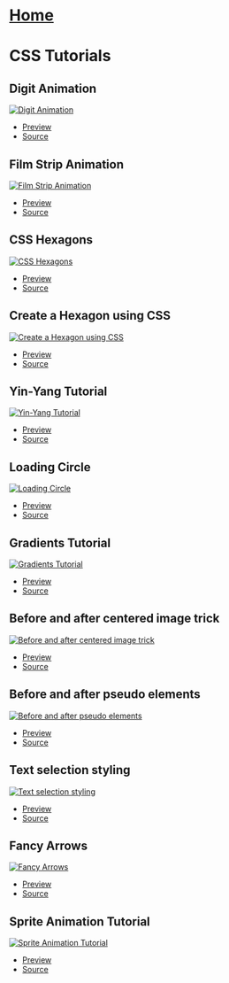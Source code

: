 # [Home](https://stephino.github.io)

# CSS Tutorials

## Digit Animation

[![Digit Animation](https://img.youtube.com/vi/iJ5fzD0tZrI/0.jpg)](https://youtu.be/iJ5fzD0tZrI)

   * [Preview](https://stephino.github.io/tutorials/iJ5fzD0tZrI/)
   * [Source](https://github.com/Stephino/stephino.github.io/tree/master/tutorials/iJ5fzD0tZrI)

## Film Strip Animation

[![Film Strip Animation](https://img.youtube.com/vi/rTe_xjlH1To/0.jpg)](https://youtu.be/rTe_xjlH1To)

   * [Preview](https://stephino.github.io/tutorials/rTe_xjlH1To/)
   * [Source](https://github.com/Stephino/stephino.github.io/tree/master/tutorials/rTe_xjlH1To)

## CSS Hexagons

[![CSS Hexagons](https://img.youtube.com/vi/1xklDcifvDg/0.jpg)](https://youtu.be/1xklDcifvDg)

   * [Preview](https://stephino.github.io/tutorials/1xklDcifvDg/)
   * [Source](https://github.com/Stephino/stephino.github.io/tree/master/tutorials/1xklDcifvDg)

## Create a Hexagon using CSS

[![Create a Hexagon using CSS](https://img.youtube.com/vi/jPIskLkEvU4/0.jpg)](https://youtu.be/jPIskLkEvU4)

   * [Preview](https://stephino.github.io/tutorials/jPIskLkEvU4/)
   * [Source](https://github.com/Stephino/stephino.github.io/tree/master/tutorials/jPIskLkEvU4)

## Yin-Yang Tutorial

[![Yin-Yang Tutorial](https://img.youtube.com/vi/oR7K0x_FvfY/0.jpg)](https://youtu.be/oR7K0x_FvfY)

   * [Preview](https://stephino.github.io/tutorials/oR7K0x_FvfY/)
   * [Source](https://github.com/Stephino/stephino.github.io/tree/master/tutorials/oR7K0x_FvfY)

## Loading Circle

[![Loading Circle](https://img.youtube.com/vi/WQwMRRGrIAo/0.jpg)](https://youtu.be/WQwMRRGrIAo)

   * [Preview](https://stephino.github.io/tutorials/WQwMRRGrIAo/)
   * [Source](https://github.com/Stephino/stephino.github.io/tree/master/tutorials/WQwMRRGrIAo)

## Gradients Tutorial

[![Gradients Tutorial](https://img.youtube.com/vi/Q5Gwl401aYs/0.jpg)](https://youtu.be/Q5Gwl401aYs)

   * [Preview](https://stephino.github.io/tutorials/Q5Gwl401aYs/)
   * [Source](https://github.com/Stephino/stephino.github.io/tree/master/tutorials/Q5Gwl401aYs)

## Before and after centered image trick

[![Before and after centered image trick](https://img.youtube.com/vi/NzImTBqYPpI/0.jpg)](https://youtu.be/NzImTBqYPpI)

   * [Preview](https://stephino.github.io/tutorials/NzImTBqYPpI/)
   * [Source](https://github.com/Stephino/stephino.github.io/tree/master/tutorials/NzImTBqYPpI)

## Before and after pseudo elements

[![Before and after pseudo elements](https://img.youtube.com/vi/_D8_WNhnz_U/0.jpg)](https://youtu.be/_D8_WNhnz_U)

   * [Preview](https://stephino.github.io/tutorials/D8_WNhnz_U/)
   * [Source](https://github.com/Stephino/stephino.github.io/tree/master/tutorials/D8_WNhnz_U)

## Text selection styling

[![Text selection styling](https://img.youtube.com/vi/fJDxrKqEaW8/0.jpg)](https://youtu.be/fJDxrKqEaW8)

   * [Preview](https://stephino.github.io/tutorials/fJDxrKqEaW8/)
   * [Source](https://github.com/Stephino/stephino.github.io/tree/master/tutorials/fJDxrKqEaW8)

## Fancy Arrows

[![Fancy Arrows](https://img.youtube.com/vi/831ffK69388/0.jpg)](https://youtu.be/831ffK69388)

   * [Preview](https://stephino.github.io/tutorials/831ffK69388/)
   * [Source](https://github.com/Stephino/stephino.github.io/tree/master/tutorials/831ffK69388)

## Sprite Animation Tutorial

[![Sprite Animation Tutorial](https://img.youtube.com/vi/wrnQiOY6khQ/0.jpg)](https://youtu.be/wrnQiOY6khQ)

   * [Preview](https://stephino.github.io/tutorials/wrnQiOY6khQ/)
   * [Source](https://github.com/Stephino/stephino.github.io/tree/master/tutorials/wrnQiOY6khQ)